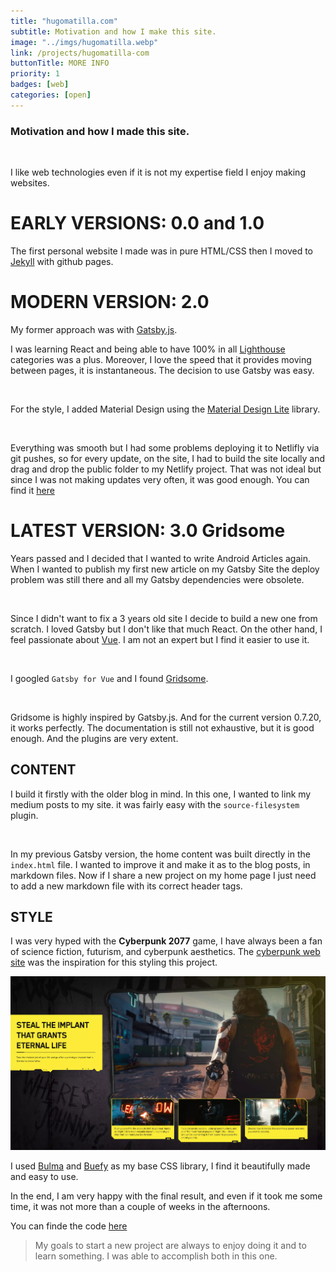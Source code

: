 ```yaml
---
title: "hugomatilla.com"
subtitle: Motivation and how I make this site.
image: "../imgs/hugomatilla.webp"
link: /projects/hugomatilla-com
buttonTitle: MORE INFO
priority: 1
badges: [web]
categories: [open]
--- 
```

### Motivation and how I made this site.

<p/> &nbsp;

I like web technologies even if it is not my expertise field I enjoy making websites. 
# EARLY VERSIONS: 0.0 and 1.0
The first personal website I made was in pure HTML/CSS then I moved to [Jekyll](https://jekyllrb.com/) with github pages.

# MODERN VERSION: 2.0
My former approach was with [Gatsby.js](https://www.gatsbyjs.com/).

I was learning React and being able to have 100% in all [Lighthouse](https://developers.google.com/web/tools/lighthouse/) categories was a plus. 
Moreover, I love the speed that it provides moving between pages, it is instantaneous.  The decision to use Gatsby was easy.

<p/> &nbsp;

For the style, I added Material Design using the [Material Design Lite](https://getmdl.io/) library. 

<p/> &nbsp;

Everything was smooth but I had some problems deploying it to Netlifly via git pushes, so for every update, on the site, I had to build the site locally and drag and drop the public folder to my Netlify project.
That was not ideal but since I was not making updates very often, it was good enough. You can find it [here](https://hugomatilla2.netlify.app/)

# LATEST VERSION: 3.0 Gridsome
Years passed and I decided that I wanted to write Android Articles again. When I wanted to publish my first new article on my Gatsby Site the deploy problem was still there and all my Gatsby dependencies were obsolete. 

<p/> &nbsp;

Since I didn't want to fix a 3 years old site I decide to build a new one from scratch. I loved Gatsby but I don't like that much React. On the other hand, I feel passionate about [Vue](https://vuejs.org/). I am not an expert but I find it easier to use it. 

<p/> &nbsp;

I googled `Gatsby for Vue` and I found [Gridsome](https://gridsome.org/).

<p/> &nbsp;

Gridsome is highly inspired by Gatsby.js. And for the current version 0.7.20, it works perfectly. 
The documentation is still not exhaustive, but it is good enough. And the plugins are very extent. 

## CONTENT
I build it firstly with the older blog in mind. In this one, I wanted to link my medium posts to my site. it was fairly easy with the `source-filesystem` plugin.

<p/> &nbsp;

In my previous Gatsby version, the home content was built directly in the `index.html` file. I wanted to improve it and make it as to the blog posts, in markdown files. Now if I share a new project on my home page I just need to add a new markdown file with its correct header tags.


## STYLE
I was very hyped with the **Cyberpunk 2077** game, I have always been a fan of science fiction, futurism, and cyberpunk aesthetics. The [cyberpunk web site](cyberpunk.net)  was the inspiration for this styling this project.

![cyberpunk](../imgs/cyberpunk.webp)

I used [Bulma](https://bulma.io/) and [Buefy](https://buefy.org/) as my base CSS library, I find it beautifully made and easy to use. 

In the end, I am very happy with the final result, and even if it took me some time, it was not more than a couple of weeks in the afternoons. 

You can finde the code [here](https://github.com/HugoMatilla/hugomatilla.com)

 > My goals to start a new project are always to enjoy doing it and to learn something. I was able to accomplish both in this one.

 


